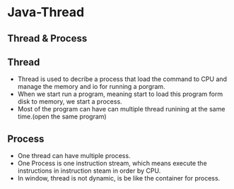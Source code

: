 # Java-Thread

## Thread & Process
## Thread
- Thread is used to decribe a process that load the command to CPU and manage the memory and io for running a porgram.
- When we start run a program, meaning start to load this program form disk to memory, we start a process.
- Most of the program can have can multiple thread runining at the same time.(open the same program)
## Process
- One thread can have multiple process.
- One Process is one instruction stream, which means execute the instructions in instruction steam in order by CPU.
- In window, thread is not dynamic, is be like the container for process.  
